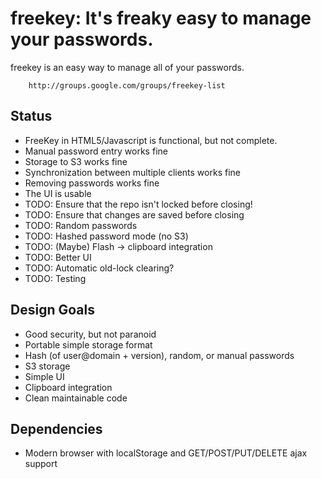 freekey: It's freaky easy to manage your passwords.
=======================

freekey is an easy way to manage all of your passwords.

        http://groups.google.com/groups/freekey-list


Status
------

 - FreeKey in HTML5/Javascript is functional, but not complete.
 - Manual password entry works fine
 - Storage to S3 works fine
 - Synchronization between multiple clients works fine
 - Removing passwords works fine
 - The UI is usable
 - TODO: Ensure that the repo isn't locked before closing!
 - TODO: Ensure that changes are saved before closing
 - TODO: Random passwords
 - TODO: Hashed password mode (no S3)
 - TODO: (Maybe) Flash -> clipboard integration
 - TODO: Better UI
 - TODO: Automatic old-lock clearing?
 - TODO: Testing


Design Goals
------------

 - Good security, but not paranoid
 - Portable simple storage format
 - Hash (of user@domain + version), random, or manual passwords
 - S3 storage
 - Simple UI
 - Clipboard integration
 - Clean maintainable code


Dependencies
------------

 - Modern browser with localStorage and GET/POST/PUT/DELETE ajax support

